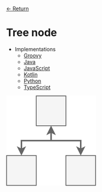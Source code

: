 [&larr; Return](https://hanggrian.github.io/grind-leetcode/)

# Tree node

- Implementations
  - [Groovy](https://github.com/hanggrian/grind-leetcode/blob/main/groovy/src/main/groovy/concepts/TreeNode.groovy)
  - [Java](https://github.com/hanggrian/grind-leetcode/blob/main/java/src/main/java/concepts/TreeNode.java)
  - [JavaScript](https://github.com/hanggrian/grind-leetcode/blob/main/javascript/src/concepts/tree-node.js)
  - [Kotlin](https://github.com/hanggrian/grind-leetcode/blob/main/kotlin/src/main/kotlin/concepts/TreeNode.kt)
  - [Python](https://github.com/hanggrian/grind-leetcode/blob/main/python/src/concepts/tree_node.py)
  - [TypeScript](https://github.com/hanggrian/grind-leetcode/blob/main/typescript/src/concepts/tree-node.ts)

![](https://github.com/hanggrian/grind-leetcode/raw/assets/concepts/tree-node.svg)
